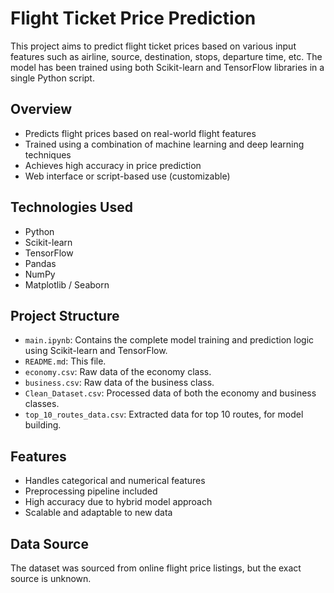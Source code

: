# Flight Ticket Price Prediction

This project aims to predict flight ticket prices based on various input features such as airline, source, destination, stops, departure time, etc. The model has been trained using both Scikit-learn and TensorFlow libraries in a single Python script.

## Overview

- Predicts flight prices based on real-world flight features
- Trained using a combination of machine learning and deep learning techniques
- Achieves high accuracy in price prediction
- Web interface or script-based use (customizable)

## Technologies Used

- Python
- Scikit-learn
- TensorFlow
- Pandas
- NumPy
- Matplotlib / Seaborn

## Project Structure

- `main.ipynb`: Contains the complete model training and prediction logic using Scikit-learn and TensorFlow.
- `README.md`: This file.
- `economy.csv`: Raw data of the economy class.  
- `business.csv`: Raw data of the business class. 
- `Clean_Dataset.csv`: Processed data of both the economy and business classes. 
- `top_10_routes_data.csv`: Extracted data for top 10 routes, for model building.
 
## Features

- Handles categorical and numerical features
- Preprocessing pipeline included
- High accuracy due to hybrid model approach
- Scalable and adaptable to new data

## Data Source

The dataset was sourced from online flight price listings, but the exact source is unknown.
